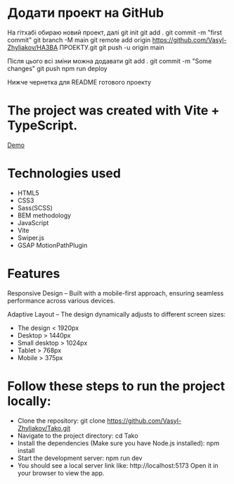# Додати проект на GitHub

На гітхабі обираю новий проект, далі
git init
git add .
git commit -m "first commit"
git branch -M main
git remote add origin https://github.com/Vasyl-Zhyliakov/НАЗВА ПРОЕКТУ.git
git push -u origin main

Після цього всі зміни можна додавати
git add .
git commit -m "Some changes"
git push
npm run deploy

Нижче чернетка для README готового проекту

# The project was created with Vite + TypeScript.

[Demo](https://vasyl-zhyliakov.github.io/Tako/)

# Technologies used

- HTML5
- CSS3
- Sass(SCSS)
- BEM methodology
- JavaScript
- Vite
- Swiper.js
- GSAP MotionPathPlugin

# Features

Responsive Design – Built with a mobile-first approach, ensuring seamless performance across various devices.

Adaptive Layout – The design dynamically adjusts to different screen sizes:

- The design < 1920px
- Desktop > 1440px
- Small desktop > 1024px
- Tablet > 768px
- Mobile > 375px

# Follow these steps to run the project locally:

- Clone the repository:
  git clone https://github.com/Vasyl-Zhyliakov/Tako.git
- Navigate to the project directory:
  cd Tako
- Install the dependencies (Make sure you have Node.js installed):
  npm install
- Start the development server:
  npm run dev
- You should see a local server link like:
  http://localhost:5173
  Open it in your browser to view the app.
